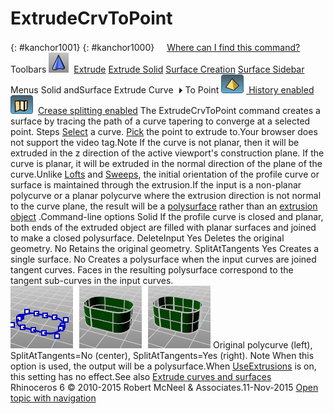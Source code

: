 ---
---


# ExtrudeCrvToPoint
{: #kanchor1001}
{: #kanchor1000}
 [![images/transparent.gif](images/transparent.gif)Where can I find this command?](javascript:void(0);) Toolbars
![images/extrudecrvtopoint.png](images/extrudecrvtopoint.png) [Extrude](extrude-toolbar.html)  [Extrude Solid](extrude-solid-toolbar.html)  [Surface Creation](surface-creation-toolbar.html)  [Surface Sidebar](surface-sidebar-toolbar.html) 
Menus
Solid andSurface
Extrude Curve![images/menuarrow.gif](images/menuarrow.gif)
To Point
![images/history-tag.png](images/history-tag.png) [&#160;History enabled](historyenabled.html) 
![images/creasesplitting-tag.png](images/creasesplitting-tag.png)&#160; [Crease splitting enabled](creasesplttingenabled.html) 
The ExtrudeCrvToPoint command creates a surface by tracing the path of a curve tapering to converge at a selected point.
Steps
 [Select](select-objects.html) a curve. [Pick](pick-location.html) the point to extrude to.Your browser does not support the video tag.Note
If the curve is not planar, then it will be extruded in the z&#160;direction of the active viewport's construction plane. If the curve is planar, it will be extruded in the normal direction of the plane of the curve.Unlike [Lofts](loft.html) and [Sweeps](sweep1.html), the initial orientation of the profile curve or surface is maintained through the extrusion.If the input is a non-planar polycurve or a planar polycurve where the extrusion direction is not normal to the curve plane, the result will be a [polysurface](polysurface.html) rather than an [extrusion object](useextrusions.html) .Command-line options
Solid
If the profile curve is closed and planar, both ends of the extruded object are filled with planar surfaces and joined to make a closed polysurface.
DeleteInput
Yes
Deletes the original geometry.
No
Retains the original geometry.
SplitAtTangents
Yes
Creates a single surface.
No
Creates a polysurface when the input curves are joined tangent curves. Faces in the resulting polysurface correspond to the tangent sub-curves in the input curves.
![images/extrudesplitattangents-yes.png](images/extrudesplitattangents-yes.png)
Original polycurve (left), SplitAtTangents=No (center), SplitAtTangents=Yes (right).
Note
When this option is used, the output will be a polysurface.When [UseExtrusions](useextrusions.html) is on, this setting has no effect.See also
 [Extrude curves and surfaces](sak-extrude.html) 
&#160;
&#160;
Rhinoceros 6 © 2010-2015 Robert McNeel &amp; Associates.11-Nov-2015
 [Open topic with navigation](extrudecrvtopoint.html) 


